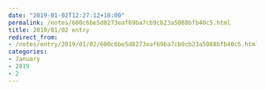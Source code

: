 ```yaml
---
date: "2019-01-02T12:27:12+10:00"
permalink: /notes/600c6be5d8273eaf69ba7cb9cb23a5088bfb40c5.html
title: 2019/01/02 entry
redirect_from:
- /notes/entry/2019/01/02/600c6be5d8273eaf69ba7cb9cb23a5088bfb40c5.html
categories:
- January
- 2019
- 2
---
```

